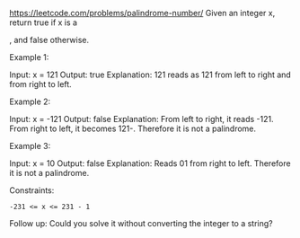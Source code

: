 https://leetcode.com/problems/palindrome-number/
Given an integer x, return true if x is a

, and false otherwise.



Example 1:

Input: x = 121
Output: true
Explanation: 121 reads as 121 from left to right and from right to left.

Example 2:

Input: x = -121
Output: false
Explanation: From left to right, it reads -121. From right to left, it becomes 121-. Therefore it is not a palindrome.

Example 3:

Input: x = 10
Output: false
Explanation: Reads 01 from right to left. Therefore it is not a palindrome.



Constraints:

    -231 <= x <= 231 - 1


Follow up: Could you solve it without converting the integer to a string?